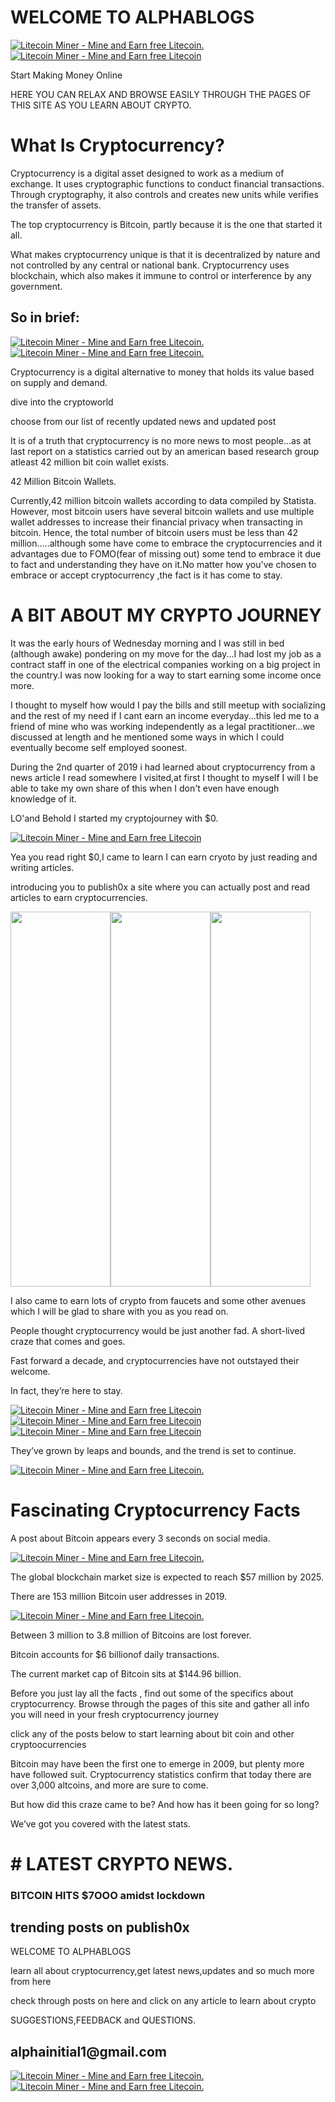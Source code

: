 <h1>WELCOME TO ALPHABLOGS</h1>
<a href="https://ltcminer.us/965321" target="_blank"><img src="https://ltcminer.us/banners/litecoin-main-banner_256.gif" alt="Litecoin Miner - Mine and Earn free Litecoin." /></a>
<main>
<a href="https://ltcminer.us/965321" target="_blank"><img src="https://ltcminer.us/banners/litecoin-leaderboard_256.gif" alt="Litecoin Miner - Mine and Earn free Litecoin" /></a>
<p>Start Making Money Online</p>
<p>HERE YOU CAN RELAX AND BROWSE EASILY THROUGH THE PAGES OF THIS SITE AS YOU LEARN ABOUT CRYPTO.</p>
</main>
<h1>What Is Cryptocurrency?</h1>
<script src="https://widgets.coingecko.com/coingecko-coin-ticker-widget.js"></script>
<coingecko-coin-ticker-widget currency="usd" coin-id="litecoin" locale="en"></coingecko-coin-ticker-widget>
<main>
<p>Cryptocurrency is a digital asset designed to work as a medium of exchange. It uses cryptographic functions to conduct financial transactions. Through cryptography, it also controls and creates new units while verifies the transfer of assets.</p>

<p>The top cryptocurrency is Bitcoin, partly because it is the one that started it all.</p>
<p>What makes cryptocurrency unique is that it is decentralized by nature and not controlled by any central or national bank. Cryptocurrency uses blockchain, which also makes it immune to control or interference by any government.</p>
</main>
<h2>So in brief:</h2>
<a href="https://ltcminer.us/965321" target="_blank"><img src="https://ltcminer.us/banners/litecoin-main-banner_256.gif" alt="Litecoin Miner - Mine and Earn free Litecoin." /></a>
<a href="https://ltcminer.us/965321" target="_blank"><img src="https://ltcminer.us/banners/litecoin-main-banner_256.gif" alt="Litecoin Miner - Mine and Earn free Litecoin." /></a>
<p>Cryptocurrency is a digital alternative to money that holds its value based on supply and demand.</p>
<p>dive into the cryptoworld</p>
<script src="https://www.publish0x.com/widget/code"></script><publish0x-posts-widget aff="YRdGM48aDz" font-color="rgba(3,10,27,1)" content-ids="yb2elQna27q3dOaw" width="600"></publish0x-posts-widget>
<script src="https://www.publish0x.com/widget/code"></script><publish0x-posts-widget aff="YRdGM48aDz" background-color="rgba(16,25,101,1)" font-color="rgba(45,185,22,1)" content-ids="7jGv28WP6GY9wZKW" width="600"></publish0x-posts-widget>
<p>choose from our list of recently updated news and updated post</p>
<script src="https://www.publish0x.com/widget/code"></script><publish0x-posts-widget aff="YRdGM48aDz" background-color="rgba(114,106,106,0.77)" font-color="rgba(2,29,25,1)" posts-number="9" content-ids="e1K3D8ZmglQvZb67,652okqxBp58vGOaZ,6zXRvqk1w58lA4Kn" width="600"></publish0x-posts-widget>
<p>It is of a truth that cryptocurrency is no more news to most people...as at last report on a statistics carried out by an american based research group atleast 42 million bit coin wallet exists.</p>
<p>42 Million Bitcoin Wallets.</p>
<p>Currently,42 million bitcoin wallets according to data compiled by Statista. However, most bitcoin users have several bitcoin wallets and use multiple wallet addresses to increase their financial privacy when transacting in bitcoin. Hence, the total number of bitcoin users must be less than 42 million.....although some have come to embrace the cryptocurrencies and it advantages due to FOMO(fear of missing out) some tend to embrace it due to fact and understanding they have on it.No matter how you've chosen to embrace or accept cryptocurrency ,the fact is it has come to stay.</p>
<h1>A BIT ABOUT MY CRYPTO JOURNEY</h1>
<p>It was the early hours of Wednesday morning and I was still in bed (although awake) pondering on my move for the day...I had lost my job as a contract staff in one of the electrical companies working on a big project in the country.I was now looking for a way to start earning some income once more.</p>
<p>I thought to myself how would I pay the bills and still meetup with socializing and the rest of my need if I cant earn an income everyday...this led me to a friend of mine who was working independently as a legal practitioner...we discussed at length and he mentioned some ways in which I could eventually become self employed soonest.</p>
<p>During the 2nd quarter of 2019 i had learned about cryptocurrency from a news article I read somewhere I visited,at first I thought to myself I will I be able to take my own share of this when I don't even have enough knowledge of it.</p>
<p>LO'and Behold I started my cryptojourney with $0.</p>
<a href="https://ltcminer.us/965321" target="_blank"><img src="https://ltcminer.us/banners/litecoin-leaderboard_256.gif" alt="Litecoin Miner - Mine and Earn free Litecoin" /></a>
<p>Yea you read right $0,I came to learn I can earn cryoto by just reading and writing articles.</p>
<P>introducing you to publish0x a site where you can actually post and read articles to earn cryptocurrencies.</p>
<a href="https://www.publish0x.com?a=YRdGM48aDz"><img src="https://cdn.publish0x.com/prod/fs/images/05ed230ce80c4ef97b96a5f8ef1e48a8958c20c9af1123830af28ec936895ad5.png" width="160" height="600" /></a><a href="https://www.publish0x.com?a=YRdGM48aDz"><img src="https://cdn.publish0x.com/prod/fs/images/05ed230ce80c4ef97b96a5f8ef1e48a8958c20c9af1123830af28ec936895ad5.png" width="160" height="600" /></a><a href="https://www.publish0x.com?a=YRdGM48aDz"><img src="https://cdn.publish0x.com/prod/fs/images/05ed230ce80c4ef97b96a5f8ef1e48a8958c20c9af1123830af28ec936895ad5.png" width="160" height="600" /></a>
<p>I also came to earn lots of crypto from faucets and some other avenues which I will be glad to share with you as you read on.</p>
<p>People thought cryptocurrency would be just another fad. A short-lived craze that comes and goes.</p>
<script src="https://www.publish0x.com/widget/code"></script><publish0x-posts-widget aff="YRdGM48aDz" background-color="rgba(114,106,106,0.77)" font-color="rgba(2,29,25,1)" posts-number="9" content-ids="e1K3D8ZmglQvZb67,652okqxBp58vGOaZ,6zXRvqk1w58lA4Kn" width="600"></publish0x-posts-widget>
<p>Fast forward a decade, and cryptocurrencies have not outstayed their welcome.</p>
<p>In fact, they’re here to stay.</p>
<a href="https://ltcminer.us/965321" target="_blank"><img src="https://ltcminer.us/banners/litecoin-leaderboard_256.gif" alt="Litecoin Miner - Mine and Earn free Litecoin" /></a>
<a href="https://ltcminer.us/965321" target="_blank"><img src="https://ltcminer.us/banners/litecoin-leaderboard_256.gif" alt="Litecoin Miner - Mine and Earn free Litecoin" /></a>
<a href="https://ltcminer.us/965321" target="_blank"><img src="https://ltcminer.us/banners/litecoin-leaderboard_256.gif" alt="Litecoin Miner - Mine and Earn free Litecoin" /></a>
<p>They’ve grown by leaps and bounds, and the trend is set to continue.</p>
<a href="https://ltcminer.us/965321" target="_blank"><img src="https://ltcminer.us/banners/litecoin-main-banner_256.gif" alt="Litecoin Miner - Mine and Earn free Litecoin." /></a>
<h1>Fascinating Cryptocurrency Facts</h1>
<p>A post about Bitcoin appears every 3 seconds on social media.</p>
<a href="https://ltcminer.us/965321" target="_blank"><img src="https://ltcminer.us/banners/litecoin-main-banner_256.gif" alt="Litecoin Miner - Mine and Earn free Litecoin." /></a>
<p>The global blockchain market size is expected to reach $57 million by 2025.</p>
<p>There are 153 million Bitcoin user addresses in 2019.</p>
<a href="https://ltcminer.us/965321" target="_blank"><img src="https://ltcminer.us/banners/litecoin-main-banner_256.gif" alt="Litecoin Miner - Mine and Earn free Litecoin." /></a>
<p>Between 3 million to 3.8 million of Bitcoins are lost forever.</p>
<p>Bitcoin accounts for $6 billionof daily transactions.</p>
<p>The current market cap of Bitcoin sits at $144.96 billion.</p>
<p>Before you just lay all the facts , find out some of the specifics about cryptocurrency. Browse through the pages of this site and gather all info you will need in your fresh cryptocurrency journey</p>
<p>click any of the posts below to start learning about bit coin and other cryptoocurrencies</p>
<p>Bitcoin may have been the first one to emerge in 2009, but plenty more have followed suit. Cryptocurrency statistics confirm that today there are over 3,000 altcoins, and more are sure to come.</p>
<p>But how did this craze came to be? And how has it been going for so long?</p>
<p>We’ve got you covered with the latest stats.</p>
<h1># LATEST CRYPTO NEWS.</h1>
<h3>BITCOIN HITS $7OOO amidst lockdown</h3>
<script src="https://www.publish0x.com/widget/code"></script><publish0x-posts-widget aff="YRdGM48aDz" background-color="rgba(99,86,86,0.52)" font-color="rgba(10,63,27,1)" content-ids="r6XW4jQr2ZQvyMwE,vK3yj8Vv0g896Ll1,pZMr2OYPo8ANly51" width="600"></publish0x-posts-widget>
<script src="https://www.publish0x.com/widget/code"></script><publish0x-posts-widget aff="YRdGM48aDz" background-color="rgba(1,1,18,1)" font-color="rgba(36,209,109,1)" posts-number="9" content-ids="652okqxgm2YvGOaZ,r6XW4jQr2ZQvyMwE,n41VEQGrjaqMJD0g" width="600"></publish0x-posts-widget>
<h2>trending posts on publish0x</h2>
<script src="https://www.publish0x.com/widget/code"></script><publish0x-posts-widget aff="YRdGM48aDz" background-color="rgba(1,1,18,1)" font-color="rgba(36,209,109,1)" posts-number="9" content-ids="652okqxgm2YvGOaZ,r6XW4jQr2ZQvyMwE,n41VEQGrjaqMJD0g" width="600"></publish0x-posts-widget>
<p>WELCOME TO ALPHABLOGS</p>
<p>learn all about cryptocurrency,get latest news,updates and so much more from here</p>
<p>check through posts on here and click on any article to learn about crypto</p>
<p>SUGGESTIONS,FEEDBACK and QUESTIONS.</p>
<h2>alphainitial1@gmail.com</h2>
<a href="https://ltcminer.us/965321" target="_blank"><img src="https://ltcminer.us/banners/litecoin-main-banner_256.gif" alt="Litecoin Miner - Mine and Earn free Litecoin." /></a>
<a href="https://ltcminer.us/965321" target="_blank"><img src="https://ltcminer.us/banners/litecoin-main-banner_256.gif" alt="Litecoin Miner - Mine and Earn free Litecoin." /></a>
